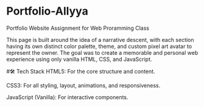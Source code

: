 # Portfolio-Allyya

Portfolio Website Assignment for Web Proramming Class 

This page is built around the idea of a narrative descent, with each section having its own distinct color palette, theme, and custom pixel art avatar to represent the owner. The goal was to create a memorable and personal web experience using only vanilla HTML, CSS, and JavaScript.

#🛠️ Tech Stack
HTML5: For the core structure and content.

CSS3: For all styling, layout, animations, and responsiveness.

JavaScript (Vanilla): For interactive components.
